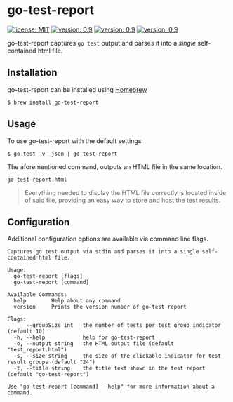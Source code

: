 # go-test-report

[![license: MIT](https://img.shields.io/badge/license-MIT-blue.svg)](https://shields.io/)
[![version: 0.9](https://img.shields.io/badge/version-0.9-default.svg)](https://shields.io/)
[![version: 0.9](https://img.shields.io/badge/architecture-amd64-darkcyan.svg)](https://shields.io/)
[![version: 0.9](https://img.shields.io/badge/platforms-macos%20|%20windows%20|%20linux-orange.svg)](https://shields.io/)

go-test-report captures `go test` output and parses it into a _single_ self-contained html file. 

## Installation
go-test-report can be installed using [Homebrew](https://brew.sh/)

```shell script
$ brew install go-test-report
```

## Usage
To use go-test-report with the default settings. 

```shell script
$ go test -v -json | go-test-report
```

The aforementioned command, outputs an HTML file in the same location. 

```shell script
go-test-report.html
```

>Everything needed to display the HTML file correctly is located inside of said file, providing an easy way to store and host the test results.

## Configuration
Additional configuration options are available via command line flags.

```
Captures go test output via stdin and parses it into a single self-contained html file.

Usage:
  go-test-report [flags]
  go-test-report [command]

Available Commands:
  help        Help about any command
  version     Prints the version number of go-test-report

Flags:
      --groupSize int   the number of tests per test group indicator (default 10)
  -h, --help            help for go-test-report
  -o, --output string   the HTML output file (default "test_report.html")
  -s, --size string     the size of the clickable indicator for test result groups (default "24")
  -t, --title string    the title text shown in the test report (default "go-test-report")

Use "go-test-report [command] --help" for more information about a command.

```